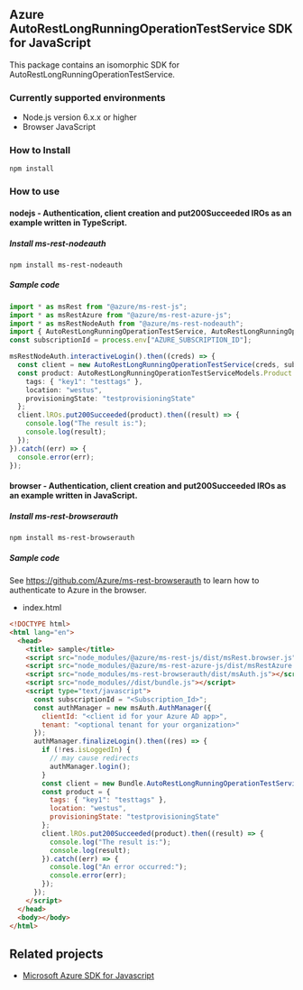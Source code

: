 ## Azure AutoRestLongRunningOperationTestService SDK for JavaScript

This package contains an isomorphic SDK for AutoRestLongRunningOperationTestService.

### Currently supported environments

- Node.js version 6.x.x or higher
- Browser JavaScript

### How to Install

```
npm install
```

### How to use

#### nodejs - Authentication, client creation and put200Succeeded lROs as an example written in TypeScript.

##### Install ms-rest-nodeauth

```
npm install ms-rest-nodeauth
```

##### Sample code

```ts
import * as msRest from "@azure/ms-rest-js";
import * as msRestAzure from "@azure/ms-rest-azure-js";
import * as msRestNodeAuth from "@azure/ms-rest-nodeauth";
import { AutoRestLongRunningOperationTestService, AutoRestLongRunningOperationTestServiceModels, AutoRestLongRunningOperationTestServiceMappers } from "";
const subscriptionId = process.env["AZURE_SUBSCRIPTION_ID"];

msRestNodeAuth.interactiveLogin().then((creds) => {
  const client = new AutoRestLongRunningOperationTestService(creds, subscriptionId);
  const product: AutoRestLongRunningOperationTestServiceModels.Product = {
    tags: { "key1": "testtags" },
    location: "westus",
    provisioningState: "testprovisioningState"
  };
  client.lROs.put200Succeeded(product).then((result) => {
    console.log("The result is:");
    console.log(result);
  });
}).catch((err) => {
  console.error(err);
});
```

#### browser - Authentication, client creation and put200Succeeded lROs as an example written in JavaScript.

##### Install ms-rest-browserauth

```
npm install ms-rest-browserauth
```

##### Sample code

See https://github.com/Azure/ms-rest-browserauth to learn how to authenticate to Azure in the browser.

- index.html
```html
<!DOCTYPE html>
<html lang="en">
  <head>
    <title> sample</title>
    <script src="node_modules/@azure/ms-rest-js/dist/msRest.browser.js"></script>
    <script src="node_modules/@azure/ms-rest-azure-js/dist/msRestAzure.js"></script>
    <script src="node_modules/ms-rest-browserauth/dist/msAuth.js"></script>
    <script src="node_modules//dist/bundle.js"></script>
    <script type="text/javascript">
      const subscriptionId = "<Subscription_Id>";
      const authManager = new msAuth.AuthManager({
        clientId: "<client id for your Azure AD app>",
        tenant: "<optional tenant for your organization>"
      });
      authManager.finalizeLogin().then((res) => {
        if (!res.isLoggedIn) {
          // may cause redirects
          authManager.login();
        }
        const client = new Bundle.AutoRestLongRunningOperationTestService(res.creds, subscriptionId);
        const product = {
          tags: { "key1": "testtags" },
          location: "westus",
          provisioningState: "testprovisioningState"
        };
        client.lROs.put200Succeeded(product).then((result) => {
          console.log("The result is:");
          console.log(result);
        }).catch((err) => {
          console.log("An error occurred:");
          console.error(err);
        });
      });
    </script>
  </head>
  <body></body>
</html>
```

## Related projects

- [Microsoft Azure SDK for Javascript](https://github.com/Azure/azure-sdk-for-js)
